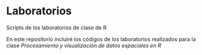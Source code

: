 # Laboratorios
Scripts de los laboratorios de clase de R

En este repositorio incluiré los códigos de los laboratorios realizados para la clase *Procesamiento y visualización de datos espaciales en R*
